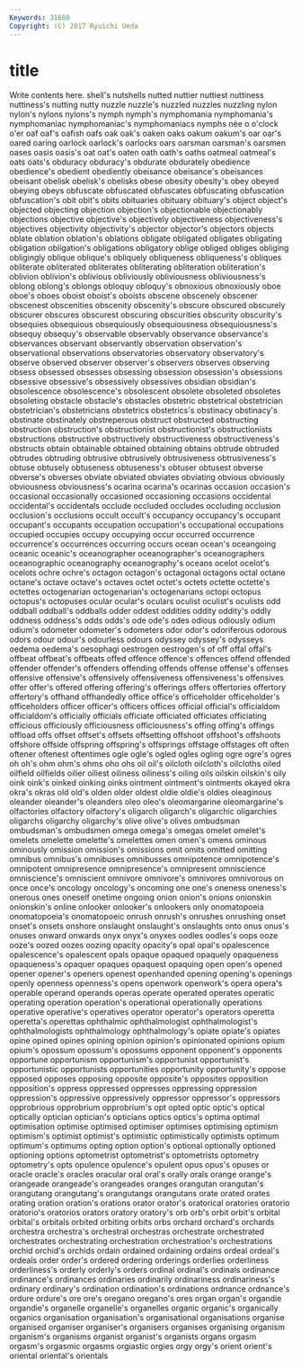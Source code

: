 ```yaml
---
Keywords: 31680 
Copyright: (C) 2017 Ryuichi Ueda
---
```


# title

Write contents here.
shell's nutshells
nutted nuttier nuttiest nuttiness nuttiness's nutting nutty nuzzle nuzzle's nuzzled
nuzzles nuzzling nylon nylon's nylons nylons's nymph nymph's nymphomania nymphomania's
nymphomaniac nymphomaniac's nymphomaniacs nymphs née o o'clock o'er oaf oaf's
oafish oafs oak oak's oaken oaks oakum oakum's oar oar's
oared oaring oarlock oarlock's oarlocks oars oarsman oarsman's oarsmen oases
oasis oasis's oat oat's oaten oath oath's oaths oatmeal oatmeal's
oats oats's obduracy obduracy's obdurate obdurately obedience obedience's obedient obediently
obeisance obeisance's obeisances obeisant obelisk obelisk's obelisks obese obesity obesity's
obey obeyed obeying obeys obfuscate obfuscated obfuscates obfuscating obfuscation obfuscation's
obit obit's obits obituaries obituary obituary's object object's objected objecting
objection objection's objectionable objectionably objections objective objective's objectively objectiveness objectiveness's
objectives objectivity objectivity's objector objector's objectors objects oblate oblation oblation's
oblations obligate obligated obligates obligating obligation obligation's obligations obligatory oblige
obliged obliges obliging obligingly oblique oblique's obliquely obliqueness obliqueness's obliques
obliterate obliterated obliterates obliterating obliteration obliteration's oblivion oblivion's oblivious obliviously
obliviousness obliviousness's oblong oblong's oblongs obloquy obloquy's obnoxious obnoxiously oboe
oboe's oboes oboist oboist's oboists obscene obscenely obscener obscenest obscenities
obscenity obscenity's obscure obscured obscurely obscurer obscures obscurest obscuring obscurities
obscurity obscurity's obsequies obsequious obsequiously obsequiousness obsequiousness's obsequy obsequy's observable
observably observance observance's observances observant observantly observation observation's observational observations
observatories observatory observatory's observe observed observer observer's observers observes observing
obsess obsessed obsesses obsessing obsession obsession's obsessions obsessive obsessive's obsessively
obsessives obsidian obsidian's obsolescence obsolescence's obsolescent obsolete obsoleted obsoletes obsoleting
obstacle obstacle's obstacles obstetric obstetrical obstetrician obstetrician's obstetricians obstetrics obstetrics's
obstinacy obstinacy's obstinate obstinately obstreperous obstruct obstructed obstructing obstruction obstruction's
obstructionist obstructionist's obstructionists obstructions obstructive obstructively obstructiveness obstructiveness's obstructs obtain
obtainable obtained obtaining obtains obtrude obtruded obtrudes obtruding obtrusive obtrusively
obtrusiveness obtrusiveness's obtuse obtusely obtuseness obtuseness's obtuser obtusest obverse obverse's
obverses obviate obviated obviates obviating obvious obviously obviousness obviousness's ocarina
ocarina's ocarinas occasion occasion's occasional occasionally occasioned occasioning occasions occidental
occidental's occidentals occlude occluded occludes occluding occlusion occlusion's occlusions occult
occult's occupancy occupancy's occupant occupant's occupants occupation occupation's occupational occupations
occupied occupies occupy occupying occur occurred occurrence occurrence's occurrences occurring
occurs ocean ocean's oceangoing oceanic oceanic's oceanographer oceanographer's oceanographers oceanographic
oceanography oceanography's oceans ocelot ocelot's ocelots ochre ochre's octagon octagon's
octagonal octagons octal octane octane's octave octave's octaves octet octet's
octets octette octette's octettes octogenarian octogenarian's octogenarians octopi octopus octopus's
octopuses ocular ocular's oculars oculist oculist's oculists odd oddball oddball's
oddballs odder oddest oddities oddity oddity's oddly oddness oddness's odds
odds's ode ode's odes odious odiously odium odium's odometer odometer's
odometers odor odor's odoriferous odorous odors odour odour's odourless odours
odyssey odyssey's odysseys oedema oedema's oesophagi oestrogen oestrogen's of off
offal offal's offbeat offbeat's offbeats offed offence offence's offences offend
offended offender offender's offenders offending offends offense offense's offenses offensive
offensive's offensively offensiveness offensiveness's offensives offer offer's offered offering offering's
offerings offers offertories offertory offertory's offhand offhandedly office office's officeholder
officeholder's officeholders officer officer's officers offices official official's officialdom officialdom's
officially officials officiate officiated officiates officiating officious officiously officiousness officiousness's
offing offing's offings offload offs offset offset's offsets offsetting offshoot
offshoot's offshoots offshore offside offspring offspring's offsprings offstage offstages oft
often oftener oftenest oftentimes ogle ogle's ogled ogles ogling ogre
ogre's ogres oh oh's ohm ohm's ohms oho ohs oil
oil's oilcloth oilcloth's oilcloths oiled oilfield oilfields oilier oiliest oiliness
oiliness's oiling oils oilskin oilskin's oily oink oink's oinked oinking
oinks ointment ointment's ointments okayed okra okra's okras old old's
olden older oldest oldie oldie's oldies oleaginous oleander oleander's oleanders
oleo oleo's oleomargarine oleomargarine's olfactories olfactory olfactory's oligarch oligarch's oligarchic
oligarchies oligarchs oligarchy oligarchy's olive olive's olives ombudsman ombudsman's ombudsmen
omega omega's omegas omelet omelet's omelets omelette omelette's omelettes omen
omen's omens ominous ominously omission omission's omissions omit omits omitted
omitting omnibus omnibus's omnibuses omnibusses omnipotence omnipotence's omnipotent omnipresence omnipresence's
omnipresent omniscience omniscience's omniscient omnivore omnivore's omnivores omnivorous on once
once's oncology oncology's oncoming one one's oneness oneness's onerous ones
oneself onetime ongoing onion onion's onions onionskin onionskin's online onlooker
onlooker's onlookers only onomatopoeia onomatopoeia's onomatopoeic onrush onrush's onrushes onrushing
onset onset's onsets onshore onslaught onslaught's onslaughts onto onus onus's
onuses onward onwards onyx onyx's onyxes oodles oodles's oops ooze
ooze's oozed oozes oozing opacity opacity's opal opal's opalescence opalescence's
opalescent opals opaque opaqued opaquely opaqueness opaqueness's opaquer opaques opaquest
opaquing open open's opened opener opener's openers openest openhanded opening
opening's openings openly openness openness's opens openwork openwork's opera opera's
operable operand operands operas operate operated operates operatic operating operation
operation's operational operationally operations operative operative's operatives operator operator's operators
operetta operetta's operettas ophthalmic ophthalmologist ophthalmologist's ophthalmologists ophthalmology ophthalmology's opiate
opiate's opiates opine opined opines opining opinion opinion's opinionated opinions
opium opium's opossum opossum's opossums opponent opponent's opponents opportune opportunism
opportunism's opportunist opportunist's opportunistic opportunists opportunities opportunity opportunity's oppose opposed
opposes opposing opposite opposite's opposites opposition opposition's oppress oppressed oppresses
oppressing oppression oppression's oppressive oppressively oppressor oppressor's oppressors opprobrious opprobrium
opprobrium's opt opted optic optic's optical optically optician optician's opticians
optics optics's optima optimal optimisation optimise optimised optimiser optimises optimising
optimism optimism's optimist optimist's optimistic optimistically optimists optimum optimum's optimums
opting option option's optional optionally optioned optioning options optometrist optometrist's
optometrists optometry optometry's opts opulence opulence's opulent opus opus's opuses
or oracle oracle's oracles oracular oral oral's orally orals orange
orange's orangeade orangeade's orangeades oranges orangutan orangutan's orangutang orangutang's orangutangs
orangutans orate orated orates orating oration oration's orations orator orator's
oratorical oratories oratorio oratorio's oratorios orators oratory oratory's orb orb's
orbit orbit's orbital orbital's orbitals orbited orbiting orbits orbs orchard
orchard's orchards orchestra orchestra's orchestral orchestras orchestrate orchestrated orchestrates orchestrating
orchestration orchestration's orchestrations orchid orchid's orchids ordain ordained ordaining ordains
ordeal ordeal's ordeals order order's ordered ordering orderings orderlies orderliness
orderliness's orderly orderly's orders ordinal ordinal's ordinals ordinance ordinance's ordinances
ordinaries ordinarily ordinariness ordinariness's ordinary ordinary's ordination ordination's ordinations ordnance
ordnance's ordure ordure's ore ore's oregano oregano's ores organ organ's
organdie organdie's organelle organelle's organelles organic organic's organically organics organisation
organisation's organisational organisations organise organised organiser organiser's organisers organises organising
organism organism's organisms organist organist's organists organs orgasm orgasm's orgasmic
orgasms orgiastic orgies orgy orgy's orient orient's oriental oriental's orientals
